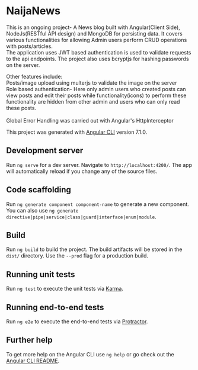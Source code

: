 # NaijaNews
This is an ongoing project- A News blog built with Angular(Client Side), NodeJs(RESTful API design) and MongoDB for persisting data. It covers various functionalities for allowing Admin users perform CRUD operations with posts/articles. <br> The application uses JWT based authentication is used to validate requests to the api endpoints. The project also uses bcryptjs for hashing passwords on the server.<p> 
Other features include: <br>
Posts/image upload using multerjs to validate the image on the server <br/>
Role based authentication- Here only admin users who created posts can view posts and edit their posts while functionality(icons) to perform these functionality are hidden from other admin and users who can only read these posts.
<br><br>
Global Error Handling was carried out with Angular's HttpInterceptor


This project was generated with [Angular CLI](https://github.com/angular/angular-cli) version 7.1.0.

## Development server

Run `ng serve` for a dev server. Navigate to `http://localhost:4200/`. The app will automatically reload if you change any of the source files.

## Code scaffolding

Run `ng generate component component-name` to generate a new component. You can also use `ng generate directive|pipe|service|class|guard|interface|enum|module`.

## Build

Run `ng build` to build the project. The build artifacts will be stored in the `dist/` directory. Use the `--prod` flag for a production build.

## Running unit tests

Run `ng test` to execute the unit tests via [Karma](https://karma-runner.github.io).

## Running end-to-end tests

Run `ng e2e` to execute the end-to-end tests via [Protractor](http://www.protractortest.org/).

## Further help

To get more help on the Angular CLI use `ng help` or go check out the [Angular CLI README](https://github.com/angular/angular-cli/blob/master/README.md).
